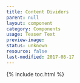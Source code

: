 ```yaml
---
title: Content Dividers
parent: null
layout: component
category: Components
usage: Teaser Text
preview-image:
status: unknown
resource: false
last-modified: 2017-08-17
---
```


{% include toc.html %}
